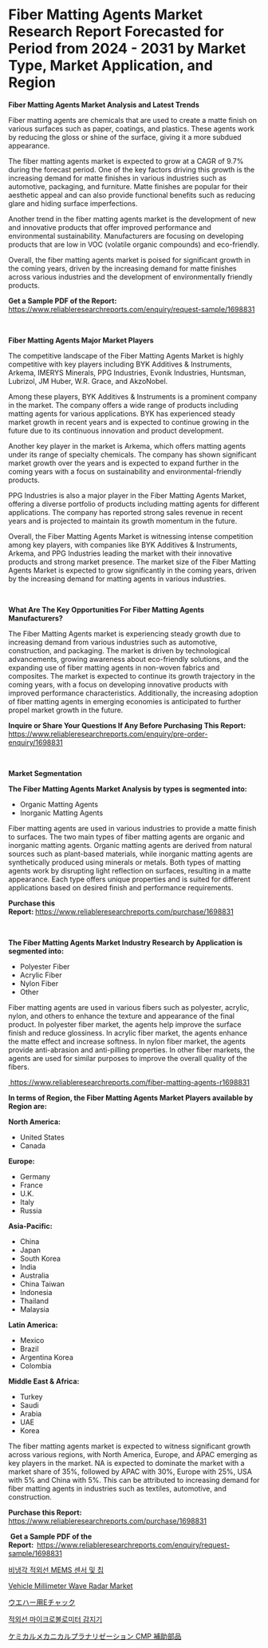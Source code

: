 <p><h1>Fiber Matting Agents Market Research Report Forecasted for Period from 2024 -  2031 by Market Type, Market Application, and Region</h1></p><p><strong>Fiber Matting Agents Market Analysis and Latest Trends</strong></p>
<p><p>Fiber matting agents are chemicals that are used to create a matte finish on various surfaces such as paper, coatings, and plastics. These agents work by reducing the gloss or shine of the surface, giving it a more subdued appearance.</p><p>The fiber matting agents market is expected to grow at a CAGR of 9.7% during the forecast period. One of the key factors driving this growth is the increasing demand for matte finishes in various industries such as automotive, packaging, and furniture. Matte finishes are popular for their aesthetic appeal and can also provide functional benefits such as reducing glare and hiding surface imperfections.</p><p>Another trend in the fiber matting agents market is the development of new and innovative products that offer improved performance and environmental sustainability. Manufacturers are focusing on developing products that are low in VOC (volatile organic compounds) and eco-friendly.</p><p>Overall, the fiber matting agents market is poised for significant growth in the coming years, driven by the increasing demand for matte finishes across various industries and the development of environmentally friendly products.</p></p>
<p><strong>Get a Sample PDF of the Report:&nbsp;</strong> <a href="https://www.reliableresearchreports.com/enquiry/request-sample/1698831">https://www.reliableresearchreports.com/enquiry/request-sample/1698831</a></p>
<p>&nbsp;</p>
<p><strong>Fiber Matting Agents Major Market Players</strong></p>
<p><p>The competitive landscape of the Fiber Matting Agents Market is highly competitive with key players including BYK Additives & Instruments, Arkema, IMERYS Minerals, PPG Industries, Evonik Industries, Huntsman, Lubrizol, JM Huber, W.R. Grace, and AkzoNobel.</p><p>Among these players, BYK Additives & Instruments is a prominent company in the market. The company offers a wide range of products including matting agents for various applications. BYK has experienced steady market growth in recent years and is expected to continue growing in the future due to its continuous innovation and product development.</p><p>Another key player in the market is Arkema, which offers matting agents under its range of specialty chemicals. The company has shown significant market growth over the years and is expected to expand further in the coming years with a focus on sustainability and environmental-friendly products.</p><p>PPG Industries is also a major player in the Fiber Matting Agents Market, offering a diverse portfolio of products including matting agents for different applications. The company has reported strong sales revenue in recent years and is projected to maintain its growth momentum in the future.</p><p>Overall, the Fiber Matting Agents Market is witnessing intense competition among key players, with companies like BYK Additives & Instruments, Arkema, and PPG Industries leading the market with their innovative products and strong market presence. The market size of the Fiber Matting Agents Market is expected to grow significantly in the coming years, driven by the increasing demand for matting agents in various industries.</p></p>
<p>&nbsp;</p>
<p><strong>What Are The Key Opportunities For Fiber Matting Agents Manufacturers?</strong></p>
<p><p>The Fiber Matting Agents market is experiencing steady growth due to increasing demand from various industries such as automotive, construction, and packaging. The market is driven by technological advancements, growing awareness about eco-friendly solutions, and the expanding use of fiber matting agents in non-woven fabrics and composites. The market is expected to continue its growth trajectory in the coming years, with a focus on developing innovative products with improved performance characteristics. Additionally, the increasing adoption of fiber matting agents in emerging economies is anticipated to further propel market growth in the future.</p></p>
<p><strong>Inquire or Share Your Questions If Any Before Purchasing This Report:</strong> <a href="https://www.reliableresearchreports.com/enquiry/pre-order-enquiry/1698831">https://www.reliableresearchreports.com/enquiry/pre-order-enquiry/1698831</a></p>
<p>&nbsp;</p>
<p><strong>Market Segmentation</strong></p>
<p><strong>The Fiber Matting Agents Market Analysis by types is segmented into:</strong></p>
<p><ul><li>Organic Matting Agents</li><li>Inorganic Matting Agents</li></ul></p>
<p><p>Fiber matting agents are used in various industries to provide a matte finish to surfaces. The two main types of fiber matting agents are organic and inorganic matting agents. Organic matting agents are derived from natural sources such as plant-based materials, while inorganic matting agents are synthetically produced using minerals or metals. Both types of matting agents work by disrupting light reflection on surfaces, resulting in a matte appearance. Each type offers unique properties and is suited for different applications based on desired finish and performance requirements.</p></p>
<p><strong>Purchase this Report:&nbsp;</strong><a href="https://www.reliableresearchreports.com/purchase/1698831">https://www.reliableresearchreports.com/purchase/1698831</a></p>
<p>&nbsp;</p>
<p><strong>The Fiber Matting Agents Market Industry Research by Application is segmented into:</strong></p>
<p><ul><li>Polyester Fiber</li><li>Acrylic Fiber</li><li>Nylon Fiber</li><li>Other</li></ul></p>
<p><p>Fiber matting agents are used in various fibers such as polyester, acrylic, nylon, and others to enhance the texture and appearance of the final product. In polyester fiber market, the agents help improve the surface finish and reduce glossiness. In acrylic fiber market, the agents enhance the matte effect and increase softness. In nylon fiber market, the agents provide anti-abrasion and anti-pilling properties. In other fiber markets, the agents are used for similar purposes to improve the overall quality of the fibers.</p></p>
<p><a href="https://www.reliableresearchreports.com/fiber-matting-agents-r1698831">&nbsp;https://www.reliableresearchreports.com/fiber-matting-agents-r1698831</a></p>
<p><strong>In terms of Region, the Fiber Matting Agents Market Players available by Region are:</strong></p>
<p>
    <p> <strong> North America: </strong>
        <ul>
            <li>United States</li>
            <li>Canada</li>
        </ul>
        </p> 
    <p> <strong> Europe: </strong>
        <ul>
            <li>Germany</li>
            <li>France</li>
            <li>U.K.</li>
            <li>Italy</li>
            <li>Russia</li>
        </ul>
        </p> 
    <p> <strong> Asia-Pacific: </strong>
        <ul>
            <li>China</li>
            <li>Japan</li>
            <li>South Korea</li>
            <li>India</li>
            <li>Australia</li>
            <li>China Taiwan</li>
            <li>Indonesia</li>
            <li>Thailand</li>
            <li>Malaysia</li>
        </ul>
        </p> 
    <p> <strong> Latin America: </strong>
        <ul>
            <li>Mexico</li>
            <li>Brazil</li>
            <li>Argentina Korea</li>
            <li>Colombia</li>
        </ul>
        </p> 
    <p> <strong> Middle East & Africa: </strong>
        <ul>
            <li>Turkey</li>
            <li>Saudi</li>
            <li>Arabia</li>
            <li>UAE</li>
            <li>Korea</li>
        </ul>
    </p>
    </p>
<p><p>The fiber matting agents market is expected to witness significant growth across various regions, with North America, Europe, and APAC emerging as key players in the market. NA is expected to dominate the market with a market share of 35%, followed by APAC with 30%, Europe with 25%, USA with 5% and China with 5%. This can be attributed to increasing demand for fiber matting agents in industries such as textiles, automotive, and construction.</p></p>
<p><strong>Purchase this Report: </strong><a href="https://www.reliableresearchreports.com/purchase/1698831">https://www.reliableresearchreports.com/purchase/1698831</a></p>
<p>&nbsp;<strong>Get a Sample PDF of the Report:&nbsp;&nbsp;</strong><a href="https://www.reliableresearchreports.com/enquiry/request-sample/1698831">https://www.reliableresearchreports.com/enquiry/request-sample/1698831</a></p>
<p><strong></strong></p>
<p><p><a href="https://github.com/wallacBahrtyinger567686/Market-Research-Report-List-2/blob/main/9987026122577.md">비냉각 적외선 MEMS 센서 및 칩</a></p><p><a href="https://github.com/derrinmiltonellis35gcl/Market-Research-Report-List-3/blob/main/vehicle-millimeter-wave-radar-market.md">Vehicle Millimeter Wave Radar Market</a></p><p><a href="https://github.com/dandier2003/Market-Research-Report-List-2/blob/main/5359219124568.md">ウエハー用Eチャック</a></p><p><a href="https://github.com/WilburKihn5676/Market-Research-Report-List-2/blob/main/7795185122576.md">적외선 마이크로볼로미터 감지기</a></p><p><a href="https://github.com/lily-u-genius/Market-Research-Report-List-2/blob/main/6298506124569.md">ケミカルメカニカルプラナリゼーション CMP 補助部品</a></p></p>